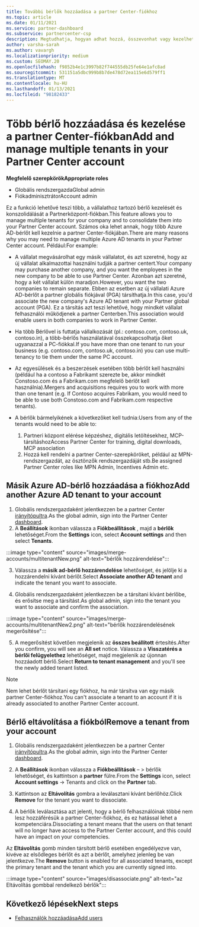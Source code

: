 ```yaml
---
title: További bérlők hozzáadása a partner Center-fiókhoz
ms.topic: article
ms.date: 01/11/2021
ms.service: partner-dashboard
ms.subservice: partnercenter-csp
description: Megtudhatja, hogyan adhat hozzá, összevonhat vagy kezelhet több Azure AD-bérlőt a partner Center-fiókban. Ismerje meg az egyes okokat is, amelyeket érdemes megtennie.
author: varsha-sarah
ms.author: vavargh
ms.localizationpriority: medium
ms.custom: SEOMAY.20
ms.openlocfilehash: f9852b4e1c3997b82f744555db25fe64e1afc8ad
ms.sourcegitcommit: 531151a5dbc999b8b7de478d72ea115e6d579ff1
ms.translationtype: MT
ms.contentlocale: hu-HU
ms.lasthandoff: 01/13/2021
ms.locfileid: "98182433"
---
```

# <a name="add-and-manage-multiple-tenants-in-your-partner-center-account"></a><span data-ttu-id="55e5f-104">Több bérlő hozzáadása és kezelése a partner Center-fiókban</span><span class="sxs-lookup"><span data-stu-id="55e5f-104">Add and manage multiple tenants in your Partner Center account</span></span>


<span data-ttu-id="55e5f-105">**Megfelelő szerepkörök**</span><span class="sxs-lookup"><span data-stu-id="55e5f-105">**Appropriate roles**</span></span>

- <span data-ttu-id="55e5f-106">Globális rendszergazda</span><span class="sxs-lookup"><span data-stu-id="55e5f-106">Global admin</span></span>
- <span data-ttu-id="55e5f-107">Fiókadminisztrátor</span><span class="sxs-lookup"><span data-stu-id="55e5f-107">Account admin</span></span>

<span data-ttu-id="55e5f-108">Ez a funkció lehetővé teszi több, a vállalathoz tartozó bérlő kezelését és konszolidálását a Partnerközpont-fiókban.</span><span class="sxs-lookup"><span data-stu-id="55e5f-108">This feature allows you to manage multiple tenants for your company and to consolidate them into your Partner Center account.</span></span> <span data-ttu-id="55e5f-109">Számos oka lehet annak, hogy több Azure AD-bérlőt kell kezelnie a partner Center-fiókjában.</span><span class="sxs-lookup"><span data-stu-id="55e5f-109">There are many reasons why you may need to manage multiple Azure AD tenants in your Partner Center account.</span></span> <span data-ttu-id="55e5f-110">Például:</span><span class="sxs-lookup"><span data-stu-id="55e5f-110">For example:</span></span>

- <span data-ttu-id="55e5f-111">A vállalat megvásárolhat egy másik vállalatot, és azt szeretné, hogy az új vállalat alkalmazottai használni tudják a partner centert.</span><span class="sxs-lookup"><span data-stu-id="55e5f-111">Your company may purchase another company, and you want the employees in the new company to be able to use Partner Center.</span></span> <span data-ttu-id="55e5f-112">Azonban azt szeretné, hogy a két vállalat külön maradjon.</span><span class="sxs-lookup"><span data-stu-id="55e5f-112">However, you want the two companies to remain separate.</span></span> <span data-ttu-id="55e5f-113">Ebben az esetben az új vállalati Azure AD-bérlőt a partner globális fiókjával (PGA) társíthatja.</span><span class="sxs-lookup"><span data-stu-id="55e5f-113">In this case, you'd associate the new company's Azure AD tenant with your Partner global account (PGA).</span></span> <span data-ttu-id="55e5f-114">Ez a társítás azt teszi lehetővé, hogy mindkét vállalat felhasználói működjenek a partner Centerben.</span><span class="sxs-lookup"><span data-stu-id="55e5f-114">This association would enable users in both companies to work in Partner Center.</span></span>

- <span data-ttu-id="55e5f-115">Ha több Bérlővel is futtatja vállalkozását (pl.: contoso.com, contoso.uk, contoso.in), a több-bérlős használatával összekapcsolhatja őket ugyanazzal a PC-fiókkal.</span><span class="sxs-lookup"><span data-stu-id="55e5f-115">If you have more than one tenant to run your business (e.g. contoso.com, contoso.uk, contoso.in) you can use multi-tenancy to tie them under the same PC account.</span></span>

- <span data-ttu-id="55e5f-116">Az egyesülések és a beszerzések esetében több bérlőt kell használni (például ha a contoso a Fabrikamt szerezte be, akkor mindkét Constoso.com és a Fabrikam.com megfelelő bérlőt kell használnia).</span><span class="sxs-lookup"><span data-stu-id="55e5f-116">Mergers and acquisitions requires you to work with more than one tenant (e.g. If Contoso acquires Fabrikam, you would need to be able to use both Constoso.com and Fabrikam.com respective tenants).</span></span>

- <span data-ttu-id="55e5f-117">A bérlők bármelyikének a következőket kell tudnia:</span><span class="sxs-lookup"><span data-stu-id="55e5f-117">Users from any of the tenants would need to be able to:</span></span>
    1.  <span data-ttu-id="55e5f-118">Partneri központ elérése képzéshez, digitális letöltésekhez, MCP-társításhoz</span><span class="sxs-lookup"><span data-stu-id="55e5f-118">Access Partner Center for training, digital downloads, MCP association</span></span>
    2.  <span data-ttu-id="55e5f-119">Hozzá kell rendelni a partner Center-szerepköröket, például az MPN-rendszergazdát, az ösztönzők rendszergazdáját stb.</span><span class="sxs-lookup"><span data-stu-id="55e5f-119">Be assigned Partner Center roles like MPN Admin, Incentives Admin etc.</span></span>


## <a name="add-another-azure-ad-tenant-to-your-account"></a><span data-ttu-id="55e5f-120">Másik Azure AD-bérlő hozzáadása a fiókhoz</span><span class="sxs-lookup"><span data-stu-id="55e5f-120">Add another Azure AD tenant to your account</span></span>

1. <span data-ttu-id="55e5f-121">Globális rendszergazdaként jelentkezzen be a partner Center [irányítópultra](https://partner.microsoft.com/dashboard).</span><span class="sxs-lookup"><span data-stu-id="55e5f-121">As the global admin, sign into the Partner Center [dashboard](https://partner.microsoft.com/dashboard).</span></span>
1. <span data-ttu-id="55e5f-122">A **Beállítások** ikonban válassza a **Fiókbeállítások** , majd a **bérlők** lehetőséget.</span><span class="sxs-lookup"><span data-stu-id="55e5f-122">From the **Settings** icon, select **Account settings** and then select **Tenants**.</span></span>
 
:::image type="content" source="images/merge-accounts/multitenantNew.png" alt-text="bérlők hozzárendelése"::: 

3. <span data-ttu-id="55e5f-124">Válassza a **másik ad-bérlő hozzárendelése** lehetőséget, és jelölje ki a hozzárendelni kívánt bérlőt.</span><span class="sxs-lookup"><span data-stu-id="55e5f-124">Select **Associate another AD tenant** and indicate the tenant you want to associate.</span></span>

1. <span data-ttu-id="55e5f-125">Globális rendszergazdaként jelentkezzen be a társítani kívánt bérlőbe, és erősítse meg a társítást.</span><span class="sxs-lookup"><span data-stu-id="55e5f-125">As global admin, sign into the tenant you want to associate and confirm the association.</span></span> 

:::image type="content" source="images/merge-accounts/multitenantNew2.png" alt-text="bérlők hozzárendelésének megerősítése"::: 

5. <span data-ttu-id="55e5f-127">A megerősítést követően megjelenik az **összes beállított** értesítés.</span><span class="sxs-lookup"><span data-stu-id="55e5f-127">After you confirm, you will see an **All set** notice.</span></span>  <span data-ttu-id="55e5f-128">Válassza a **Visszatérés a bérlői felügyelethez** lehetőséget, majd megjelenik az újonnan hozzáadott bérlő.</span><span class="sxs-lookup"><span data-stu-id="55e5f-128">Select **Return to tenant management** and you'll see the newly added tenant listed.</span></span> 
 

>[!NOTE]
><span data-ttu-id="55e5f-129">Nem lehet bérlőt társítani egy fiókhoz, ha már társítva van egy másik partner Center-fiókhoz.</span><span class="sxs-lookup"><span data-stu-id="55e5f-129">You can't associate a tenant to an account if it is already associated to another Partner Center account.</span></span>


## <a name="remove-a-tenant-from-your-account"></a><span data-ttu-id="55e5f-130">Bérlő eltávolítása a fiókból</span><span class="sxs-lookup"><span data-stu-id="55e5f-130">Remove a tenant from your account</span></span>
 
1. <span data-ttu-id="55e5f-131">Globális rendszergazdaként jelentkezzen be a partner Center [irányítópultra](https://partner.microsoft.com/dashboard).</span><span class="sxs-lookup"><span data-stu-id="55e5f-131">As the global admin, sign into the Partner Center [dashboard](https://partner.microsoft.com/dashboard).</span></span>

1. <span data-ttu-id="55e5f-132">A **Beállítások** ikonban válassza a **Fiókbeállítások** – > bérlők lehetőséget, és kattintson a **partner** fülre.</span><span class="sxs-lookup"><span data-stu-id="55e5f-132">From the **Settings** icon, select **Account settings** -> Tenants and click on the **Partner** tab.</span></span>
 
3. <span data-ttu-id="55e5f-133">Kattintson az **Eltávolítás** gombra a leválasztani kívánt bérlőhöz.</span><span class="sxs-lookup"><span data-stu-id="55e5f-133">Click **Remove** for the tenant you want to dissociate.</span></span>

4. <span data-ttu-id="55e5f-134">A bérlők leválasztása azt jelenti, hogy a bérlő felhasználóinak többé nem lesz hozzáférésük a partner Center-fiókhoz, és ez hatással lehet a kompetenciára.</span><span class="sxs-lookup"><span data-stu-id="55e5f-134">Dissociating a tenant means that the users on that tenant will no longer have access to the Partner Center account, and this could have an impact on your competencies.</span></span> 

<span data-ttu-id="55e5f-135">Az **Eltávolítás** gomb minden társított bérlő esetében engedélyezve van, kivéve az elsődleges bérlőt és azt a bérlőt, amelyhez jelenleg be van jelentkezve.</span><span class="sxs-lookup"><span data-stu-id="55e5f-135">The **Remove** button is enabled for all associated tenants, except the primary tenant and the tenant which you are currently signed into.</span></span>

:::image type="content" source="images/disassociate.png" alt-text="az Eltávolítás gombbal rendelkező bérlők":::
 

## <a name="next-steps"></a><span data-ttu-id="55e5f-137">Következő lépések</span><span class="sxs-lookup"><span data-stu-id="55e5f-137">Next steps</span></span>

- [<span data-ttu-id="55e5f-138">Felhasználók hozzáadása</span><span class="sxs-lookup"><span data-stu-id="55e5f-138">Add users</span></span>](create-user-accounts-and-set-permissions.md)






